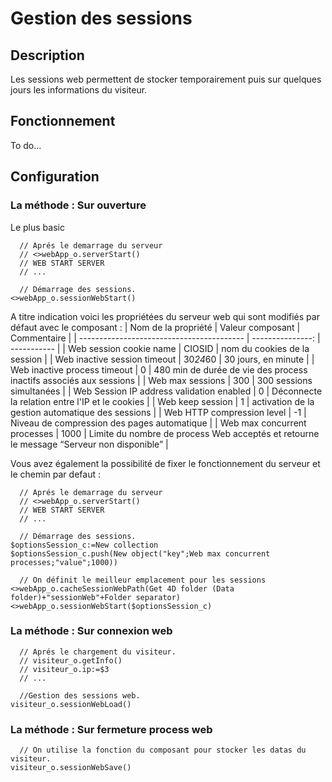 ﻿# Gestion des sessions

## Description
Les sessions web permettent de stocker temporairement puis sur quelques jours les informations du visiteur.

## Fonctionnement
To do...

## Configuration

### La méthode : Sur ouverture
Le plus basic
```4d
  // Aprés le demarrage du serveur
  // <>webApp_o.serverStart()
  // WEB START SERVER
  // ...

  // Démarrage des sessions.
<>webApp_o.sessionWebStart()
```

A titre indication voici les propriétées du serveur web qui sont modifiés par défaut avec le composant :
| Nom de la propriété                       | Valeur composant | Commentaire |
| ----------------------------------------- | ---------------: | ----------- |
| Web session cookie name                   | CIOSID           | nom du cookies de la session |
| Web inactive session timeout              | 30*24*60         | 30 jours, en minute |
| Web inactive process timeout              | 0                | 480 min de durée de vie des process inactifs associés aux sessions |
| Web max sessions                          | 300              | 300 sessions simultanées |
| Web Session IP address validation enabled | 0                | Déconnecte la relation entre l'IP et le cookies |
| Web keep session                          | 1                | activation de la gestion automatique des sessions |
| Web HTTP compression level                | -1               | Niveau de compression des pages automatique |
| Web max concurrent processes              | 1000             | Limite du nombre de process Web acceptés et retourne le message “Serveur non disponible” |


Vous avez également la possibilité de fixer le fonctionnement du serveur et le chemin par defaut :

```4d
  // Aprés le demarrage du serveur
  // <>webApp_o.serverStart()
  // WEB START SERVER
  // ...

  // Démarrage des sessions.
$optionsSession_c:=New collection
$optionsSession_c.push(New object("key";Web max concurrent processes;"value";1000))

  // On définit le meilleur emplacement pour les sessions
<>webApp_o.cacheSessionWebPath(Get 4D folder (Data folder)+"sessionWeb"+Folder separator)
<>webApp_o.sessionWebStart($optionsSession_c)
```


### La méthode : Sur connexion web
```4d
  // Aprés le chargement du visiteur.
  // visiteur_o.getInfo()
  // visiteur_o.ip:=$3
  // ...

  //Gestion des sessions web.
visiteur_o.sessionWebLoad()
```


### La méthode : Sur fermeture process web

```4d
  // On utilise la fonction du composant pour stocker les datas du visiteur.
visiteur_o.sessionWebSave()
```